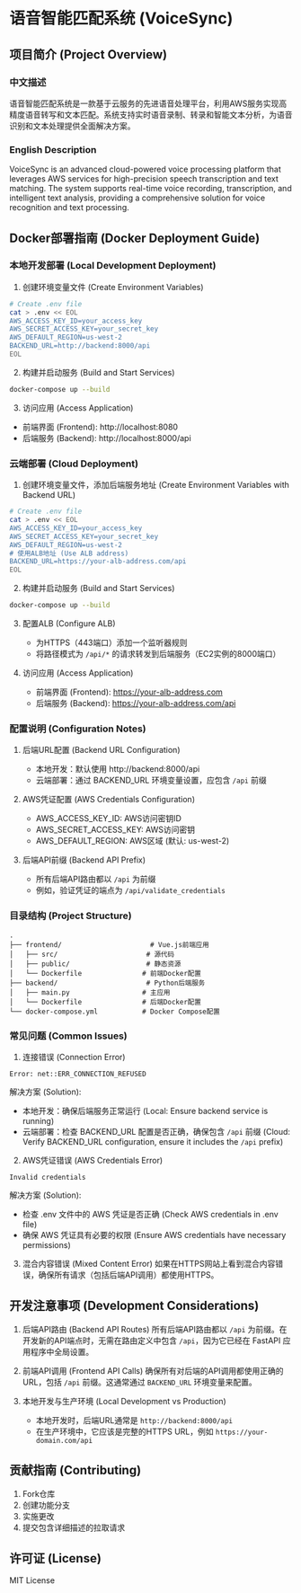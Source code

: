 # 语音智能匹配系统 (VoiceSync)

## 项目简介 (Project Overview)

### 中文描述
语音智能匹配系统是一款基于云服务的先进语音处理平台，利用AWS服务实现高精度语音转写和文本匹配。系统支持实时语音录制、转录和智能文本分析，为语音识别和文本处理提供全面解决方案。

### English Description
VoiceSync is an advanced cloud-powered voice processing platform that leverages AWS services for high-precision speech transcription and text matching. The system supports real-time voice recording, transcription, and intelligent text analysis, providing a comprehensive solution for voice recognition and text processing.

## Docker部署指南 (Docker Deployment Guide)

### 本地开发部署 (Local Development Deployment)

1. 创建环境变量文件 (Create Environment Variables)
```bash
# Create .env file
cat > .env << EOL
AWS_ACCESS_KEY_ID=your_access_key
AWS_SECRET_ACCESS_KEY=your_secret_key
AWS_DEFAULT_REGION=us-west-2
BACKEND_URL=http://backend:8000/api
EOL
```

2. 构建并启动服务 (Build and Start Services)
```bash
docker-compose up --build
```

3. 访问应用 (Access Application)
- 前端界面 (Frontend): http://localhost:8080
- 后端服务 (Backend): http://localhost:8000/api

### 云端部署 (Cloud Deployment)

1. 创建环境变量文件，添加后端服务地址 (Create Environment Variables with Backend URL)
```bash
# Create .env file
cat > .env << EOL
AWS_ACCESS_KEY_ID=your_access_key
AWS_SECRET_ACCESS_KEY=your_secret_key
AWS_DEFAULT_REGION=us-west-2
# 使用ALB地址 (Use ALB address)
BACKEND_URL=https://your-alb-address.com/api
EOL
```

2. 构建并启动服务 (Build and Start Services)
```bash
docker-compose up --build
```

3. 配置ALB (Configure ALB)
   - 为HTTPS（443端口）添加一个监听器规则
   - 将路径模式为 `/api/*` 的请求转发到后端服务（EC2实例的8000端口）

4. 访问应用 (Access Application)
   - 前端界面 (Frontend): https://your-alb-address.com
   - 后端服务 (Backend): https://your-alb-address.com/api

### 配置说明 (Configuration Notes)

1. 后端URL配置 (Backend URL Configuration)
   - 本地开发：默认使用 http://backend:8000/api
   - 云端部署：通过 BACKEND_URL 环境变量设置，应包含 `/api` 前缀

2. AWS凭证配置 (AWS Credentials Configuration)
   - AWS_ACCESS_KEY_ID: AWS访问密钥ID
   - AWS_SECRET_ACCESS_KEY: AWS访问密钥
   - AWS_DEFAULT_REGION: AWS区域 (默认: us-west-2)

3. 后端API前缀 (Backend API Prefix)
   - 所有后端API路由都以 `/api` 为前缀
   - 例如，验证凭证的端点为 `/api/validate_credentials`

### 目录结构 (Project Structure)
```
.
├── frontend/                      # Vue.js前端应用
│   ├── src/                      # 源代码
│   ├── public/                   # 静态资源
│   └── Dockerfile               # 前端Docker配置
├── backend/                      # Python后端服务
│   ├── main.py                  # 主应用
│   └── Dockerfile               # 后端Docker配置
└── docker-compose.yml           # Docker Compose配置
```

### 常见问题 (Common Issues)

1. 连接错误 (Connection Error)
```
Error: net::ERR_CONNECTION_REFUSED
```
解决方案 (Solution):
- 本地开发：确保后端服务正常运行 (Local: Ensure backend service is running)
- 云端部署：检查 BACKEND_URL 配置是否正确，确保包含 `/api` 前缀 (Cloud: Verify BACKEND_URL configuration, ensure it includes the `/api` prefix)

2. AWS凭证错误 (AWS Credentials Error)
```
Invalid credentials
```
解决方案 (Solution):
- 检查 .env 文件中的 AWS 凭证是否正确 (Check AWS credentials in .env file)
- 确保 AWS 凭证具有必要的权限 (Ensure AWS credentials have necessary permissions)

3. 混合内容错误 (Mixed Content Error)
如果在HTTPS网站上看到混合内容错误，确保所有请求（包括后端API调用）都使用HTTPS。

## 开发注意事项 (Development Considerations)

1. 后端API路由 (Backend API Routes)
   所有后端API路由都以 `/api` 为前缀。在开发新的API端点时，无需在路由定义中包含 `/api`，因为它已经在 FastAPI 应用程序中全局设置。

2. 前端API调用 (Frontend API Calls)
   确保所有对后端的API调用都使用正确的URL，包括 `/api` 前缀。这通常通过 `BACKEND_URL` 环境变量来配置。

3. 本地开发与生产环境 (Local Development vs Production)
   - 本地开发时，后端URL通常是 `http://backend:8000/api`
   - 在生产环境中，它应该是完整的HTTPS URL，例如 `https://your-domain.com/api`

## 贡献指南 (Contributing)
1. Fork仓库
2. 创建功能分支
3. 实施更改
4. 提交包含详细描述的拉取请求

## 许可证 (License)
MIT License
